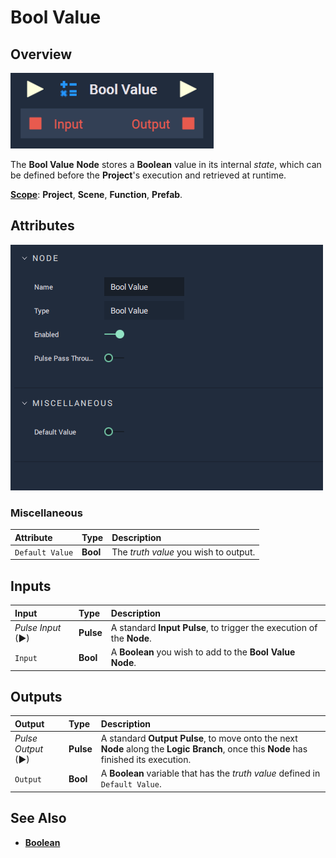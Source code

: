 # Bool Value

## Overview

![The Bool Value Node.](../../../.gitbook/assets/boolvalueupdatedimage.png)

The **Bool Value** **Node** stores a **Boolean** value in its internal _state_, which can be defined before the **Project**'s execution and retrieved at runtime.

[**Scope**](../../overview.md#scopes): **Project**, **Scene**, **Function**, **Prefab**.

## Attributes

![The Bool Value Node Attributes.](../../../.gitbook/assets/node-bool-value2-attr.png)

### Miscellaneous

| Attribute | Type | Description |
| :--- | :--- | :--- |
| `Default Value` | **Bool** | The _truth value_ you wish to output. |

## Inputs

| Input | Type | Description |
| :--- | :--- | :--- |
| _Pulse Input_ \(►\) | **Pulse** | A standard **Input Pulse**, to trigger the execution of the **Node**. |
| `Input` | **Bool** | A **Boolean** you wish to add to the **Bool Value** **Node**. |

## Outputs

| Output | Type | Description |
| :--- | :--- | :--- |
| _Pulse Output_ \(►\) | **Pulse** | A standard **Output Pulse**, to move onto the next **Node** along the **Logic Branch**, once this **Node** has finished its execution. |
| `Output` | **Bool** | A **Boolean** variable that has the _truth value_ defined in `Default Value`. |

## See Also

* [**Boolean**](./)

